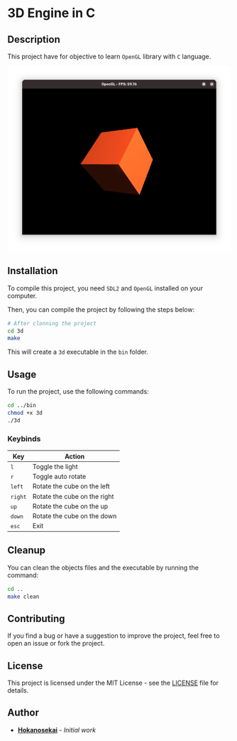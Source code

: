 # 3D Engine in C

## Description

This project have for objective to learn `OpenGL` library with `C` language.

![alt text](assets/cube.png)

## Installation

To compile this project, you need `SDL2` and `OpenGL` installed on your computer.

Then, you can compile the project by following the steps below:

```bash
# After clonning the project
cd 3d
make
```

This will create a `3d` executable in the `bin` folder.

## Usage

To run the project, use the following commands:

```bash
cd ../bin
chmod +x 3d
./3d
```

### Keybinds

| Key | Action |
| --- | ---    |
| `l` | Toggle the light |
| `r` | Toggle auto rotate |
| `left` | Rotate the cube on the left |
| `right` | Rotate the cube on the right |
| `up` | Rotate the cube on the up |
| `down` | Rotate the cube on the down |
| `esc` | Exit |

## Cleanup

You can clean the objects files and the executable by running the command:

```bash
cd ..
make clean
```

## Contributing

If you find a bug or have a suggestion to improve the project, feel free to open an issue or fork the project.

## License

This project is licensed under the MIT License - see the [LICENSE](LICENSE) file for details.

## Author

- **[Hokanosekai](https://github.com/Hokanosekai)** - _Initial work_
